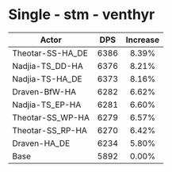# Single - stm - venthyr
| Actor | DPS | Increase |
|---|:---:|:---:|
|Theotar-SS-HA_DE|6386|8.39%|
|Nadjia-TS_DD-HA|6376|8.21%|
|Nadjia-TS-HA_DE|6373|8.16%|
|Draven-BfW-HA|6282|6.62%|
|Nadjia-TS_EP-HA|6281|6.60%|
|Theotar-SS_WP-HA|6279|6.57%|
|Theotar-SS_RP-HA|6270|6.42%|
|Draven-HA_DE|6234|5.80%|
|Base|5892|0.00%|
